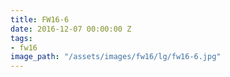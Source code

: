 ```yaml
---
title: FW16-6
date: 2016-12-07 00:00:00 Z
tags:
- fw16
image_path: "/assets/images/fw16/lg/fw16-6.jpg"
---
```


